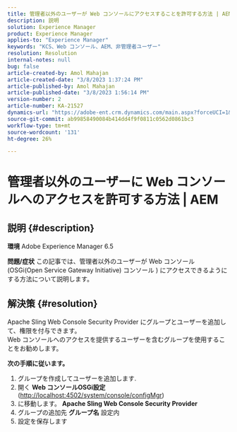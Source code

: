 ```yaml
---
title: 管理者以外のユーザーが Web コンソールにアクセスすることを許可する方法 | AEM"
description: 説明
solution: Experience Manager
product: Experience Manager
applies-to: "Experience Manager"
keywords: "KCS、Web コンソール、AEM、非管理者ユーザー"
resolution: Resolution
internal-notes: null
bug: false
article-created-by: Amol Mahajan
article-created-date: "3/8/2023 1:37:24 PM"
article-published-by: Amol Mahajan
article-published-date: "3/8/2023 1:56:14 PM"
version-number: 2
article-number: KA-21527
dynamics-url: "https://adobe-ent.crm.dynamics.com/main.aspx?forceUCI=1&pagetype=entityrecord&etn=knowledgearticle&id=e16cac55-b6bd-ed11-83ff-6045bd006268"
source-git-commit: ab99858490084b414dd4f9f0811c0562d0861bc3
workflow-type: tm+mt
source-wordcount: '131'
ht-degree: 26%

---
```


# 管理者以外のユーザーに Web コンソールへのアクセスを許可する方法 | AEM

## 説明 {#description}

<b>環境</b>
Adobe Experience Manager 6.5


<b>問題/症状</b>
この記事では、管理者以外のユーザーが Web コンソール (OSGi(Open Service Gateway Initiative) コンソール ) にアクセスできるようにする方法について説明します。


## 解決策 {#resolution}

Apache Sling Web Console Security Provider にグループとユーザーを追加して、権限を付与できます。
<br>
Web コンソールへのアクセスを提供するユーザーを含むグループを使用することをお勧めします。



<b>次の手順に従います。</b>

1. グループを作成してユーザーを追加します.
2. 開く <b>Web コンソール</b><b>OSGi</b><b>設定</b> ([http://localhost:4502/system/console/configMgr](http://localhost:4502/system/console/configMgr))
3. に移動します。 <b>Apache Sling Web Console Security Provider</b>
4. グループの追加先 <b>グループ名</b> 設定内
5. 設定を保存します

